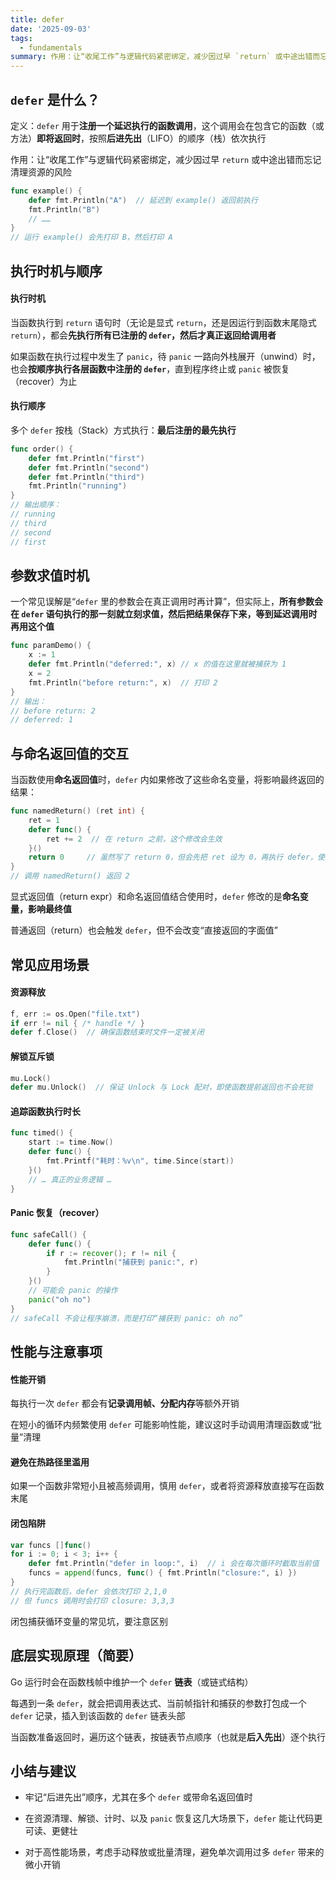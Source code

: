 ```yaml
---
title: defer
date: '2025-09-03'
tags:
  - fundamentals
summary: 作用：让“收尾工作”与逻辑代码紧密绑定，减少因过早 `return` 或中途出错而忘记清理资源的风险
---
```

## `defer` 是什么？
定义：`defer` 用于**注册一个延迟执行的函数调用**，这个调用会在包含它的函数（或方法）**即将返回时**，按照**后进先出**（LIFO）的顺序（栈）依次执行

作用：让“收尾工作”与逻辑代码紧密绑定，减少因过早 `return` 或中途出错而忘记清理资源的风险

```go
func example() {
    defer fmt.Println("A")  // 延迟到 example() 返回前执行
    fmt.Println("B")
    // ……
}
// 运行 example() 会先打印 B，然后打印 A
```

## 执行时机与顺序
#### 执行时机

当函数执行到 `return` 语句时（无论是显式 `return`，还是因运行到函数末尾隐式 `return`），都会**先执行所有已注册的 `defer`，然后才真正返回给调用者**

如果函数在执行过程中发生了 `panic`，待 `panic` 一路向外栈展开（unwind）时，也会**按顺序执行各层函数中注册的 `defer`**，直到程序终止或 `panic` 被恢复（recover）为止

#### 执行顺序

多个 `defer` 按栈（Stack）方式执行：**最后注册的最先执行**

```go
func order() {
    defer fmt.Println("first")
    defer fmt.Println("second")
    defer fmt.Println("third")
    fmt.Println("running")
}
// 输出顺序：
// running
// third
// second
// first
```

## 参数求值时机
一个常见误解是“`defer` 里的参数会在真正调用时再计算”，但实际上，**所有参数会在 `defer` 语句执行的那一刻就立刻求值，然后把结果保存下来，等到延迟调用时再用这个值**

```go
func paramDemo() {
    x := 1
    defer fmt.Println("deferred:", x) // x 的值在这里就被捕获为 1
    x = 2
    fmt.Println("before return:", x)  // 打印 2
}
// 输出：
// before return: 2
// deferred: 1
```

## 与命名返回值的交互
当函数使用**命名返回值**时，`defer` 内如果修改了这些命名变量，将影响最终返回的结果：

```go
func namedReturn() (ret int) {
    ret = 1
    defer func() {
        ret += 2  // 在 return 之前，这个修改会生效
    }()
    return 0     // 虽然写了 return 0，但会先把 ret 设为 0，再执行 defer，使 ret 变成 2
}
// 调用 namedReturn() 返回 2
```

显式返回值（return expr）和命名返回值结合使用时，`defer` 修改的是**命名变量，影响最终值**

普通返回（return）也会触发 `defer`，但不会改变“直接返回的字面值”

## 常见应用场景
#### 资源释放

```go
f, err := os.Open("file.txt")
if err != nil { /* handle */ }
defer f.Close()  // 确保函数结束时文件一定被关闭
```

#### 解锁互斥锁

```go
mu.Lock()
defer mu.Unlock()  // 保证 Unlock 与 Lock 配对，即使函数提前返回也不会死锁
```

#### 追踪函数执行时长

```go
func timed() {
    start := time.Now()
    defer func() {
        fmt.Printf("耗时：%v\n", time.Since(start))
    }()
    // … 真正的业务逻辑 …
}
```

#### Panic 恢复（recover）

```go
func safeCall() {
    defer func() {
        if r := recover(); r != nil {
            fmt.Println("捕获到 panic:", r)
        }
    }()
    // 可能会 panic 的操作
    panic("oh no")
}
// safeCall 不会让程序崩溃，而是打印“捕获到 panic: oh no”
```

## 性能与注意事项
#### 性能开销
每执行一次 `defer` 都会有**记录调用帧、分配内存**等额外开销

在短小的循环内频繁使用 `defer` 可能影响性能，建议这时手动调用清理函数或“批量”清理

#### 避免在热路径里滥用
如果一个函数非常短小且被高频调用，慎用 `defer`，或者将资源释放直接写在函数末尾

#### 闭包陷阱

```go
var funcs []func()
for i := 0; i < 3; i++ {
    defer fmt.Println("defer in loop:", i)  // i 会在每次循环时截取当前值
    funcs = append(funcs, func() { fmt.Println("closure:", i) })
}
// 执行完函数后，defer 会依次打印 2,1,0
// 但 funcs 调用时会打印 closure: 3,3,3
```

闭包捕获循环变量的常见坑，要注意区别

## 底层实现原理（简要）
Go 运行时会在函数栈帧中维护一个 `defer` **链表**（或链式结构）

每遇到一条 `defer`，就会把调用表达式、当前帧指针和捕获的参数打包成一个 `defer` 记录，插入到该函数的 `defer` 链表头部

当函数准备返回时，遍历这个链表，按链表节点顺序（也就是**后入先出**）逐个执行

## 小结与建议

* 牢记“后进先出”顺序，尤其在多个 `defer` 或带命名返回值时

* 在资源清理、解锁、计时、以及 `panic` 恢复这几大场景下，`defer` 能让代码更可读、更健壮

* 对于高性能场景，考虑手动释放或批量清理，避免单次调用过多 `defer` 带来的微小开销
